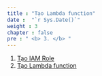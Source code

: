 ```yaml
---
title : "Tạo Lambda function"
date :  "`r Sys.Date()`" 
weight : 3
chapter : false
pre : " <b> 3. </b> "
---
```


1. [Tạo IAM Role](3.1-iam-role/)
2. [Tạo Lambda function](3.2-function/)
